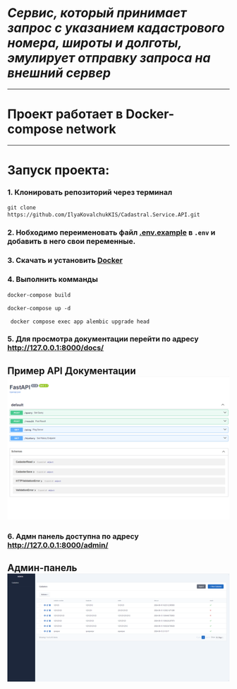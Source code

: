 # ***Cервис, который принимает запрос с указанием кадастрового номера, широты и долготы, эмулирует отправку запроса на внешний сервер***
___
# Проект работает в Docker-compose network
___
# Запуск проекта:
### 1. Клонировать репозиторий через терминал 
```commandline
git clone https://github.com/IlyaKovalchukKIS/Cadastral.Service.API.git
```  
### 2. Нобходимо переименовать файл [.env.example](.env.example) в ```.env``` и добавить в него свои переменные.
### 3. Скачать и установить [Docker](https://www.docker.com/)
### 4. Выполнить комманды
```commandline
docker-compose build
```
```commandline
docker-compose up -d
```
```commandline
 docker compose exec app alembic upgrade head
```
### 5. Для просмотра документации перейти по адресу http://127.0.0.1:8000/docs/
## Пример API Документации ![](images/img.png)
### 6. Адмн панель доступна по адресу http://127.0.0.1:8000/admin/
## Админ-панель ![](images/img_1.png)
